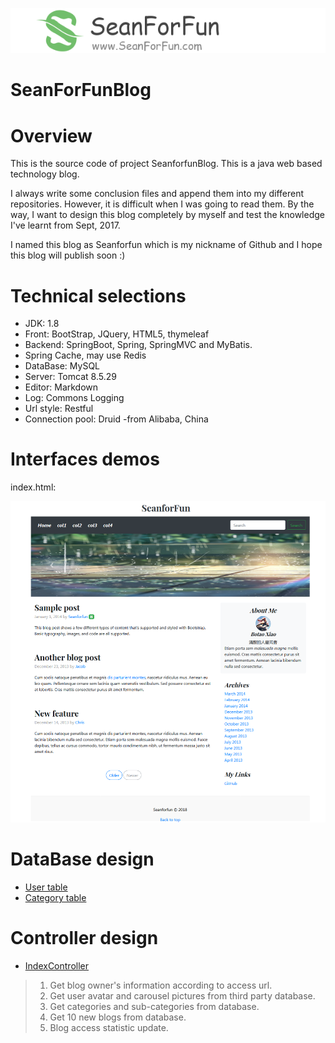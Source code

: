 <p align="center">
  <a href="https://github.com/Seanforfun/SeanForFunBlog">
    <img src="https://github.com/Seanforfun/SeanForFunBlog/blob/master/src/main/resources/static/images/readme/logo.png"></img>
  </a>
</p>

# SeanForFunBlog

Overview
======================================
<p>This is the source code of project SeanforfunBlog. This is a java web based technology blog.</p>
<p>I always write some conclusion files and append them into my different repositories. However, it is difficult when I was going to read them. By the way, I want to design this blog completely by myself and test the knowledge I've learnt from Sept, 2017.</p>
<p>I named this blog as Seanforfun which is my nickname of Github and I hope this blog will publish soon :)</p>

Technical selections
======================================
* JDK: 1.8
* Front: BootStrap, JQuery, HTML5, thymeleaf
* Backend: SpringBoot, Spring, SpringMVC and MyBatis.
* Spring Cache, may use Redis
* DataBase: MySQL
* Server: Tomcat 8.5.29
* Editor: Markdown
* Log: Commons Logging
* Url style: Restful
* Connection pool: Druid -from Alibaba, China

Interfaces demos
======================================
index.html:
<p align="center">
  <a href="tbd">
    <img src="https://github.com/Seanforfun/SeanForFunBlog/blob/master/src/main/resources/static/images/readme/index.png"></img>
  </a>
</p>

DataBase design
======================================
* <a href="https://github.com/Seanforfun/SeanForFunBlog/tree/master/src/main/java/ca/seanforfun/blog/model/entity/entity/User.java">User table</a>
* <a href="https://github.com/Seanforfun/SeanForFunBlog/tree/master/src/main/java/ca/seanforfun/blog/model/entity/entity/Category.java">Category table</a>

Controller design
======================================
* <a href="https://github.com/Seanforfun/SeanForFunBlog/blob/master/src/main/java/ca/seanforfun/blog/controller/IndexController.java">IndexController</a>
>1. Get blog owner's information according to access url.
>2. Get user avatar and carousel pictures from third party database.
>3. Get categories and sub-categories from database.
>4. Get 10 new blogs from database.
>5. Blog access statistic update.


